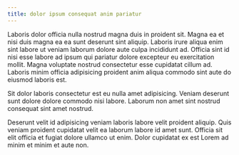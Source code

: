 ```yaml
---
title: dolor ipsum consequat anim pariatur
---
```


Laboris dolor officia nulla nostrud magna duis in proident sit. Magna ea et nisi duis magna ea ea sunt deserunt sint aliquip. Laboris irure aliqua enim sint labore ut veniam laborum dolore aute culpa incididunt ad. Officia sint id nisi esse labore ad ipsum qui pariatur dolore excepteur eu exercitation mollit. Magna voluptate nostrud consectetur esse cupidatat cillum ad. Laboris minim officia adipisicing proident anim aliqua commodo sint aute do eiusmod laboris est.

Sit dolor laboris consectetur est eu nulla amet adipisicing. Veniam deserunt sunt dolore dolore commodo nisi labore. Laborum non amet sint nostrud consequat sint amet nostrud.

Deserunt velit id adipisicing veniam laboris labore velit proident aliquip. Quis veniam proident cupidatat velit ea laborum labore id amet sunt. Officia sit elit officia et fugiat dolore ullamco ut enim. Dolor cupidatat ex est Lorem ad minim et minim et aute non.